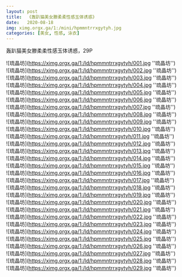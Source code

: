 ```yaml
---
layout: post
title:  《轰趴猫美女滕柔柔性感玉体诱惑》
date:   2020-08-18
img: ximg.orgx.ga/1:/mini/hpmmntrrxgytyh.jpg
categories: [美女, 性感, 泳衣]
---
```


轰趴猫美女滕柔柔性感玉体诱惑，29P

![琉晶坊](https://ximg.orgx.ga/1:/ld/hpmmntrrxgytyh/001.jpg ''琉晶坊'') <br>
![琉晶坊](https://ximg.orgx.ga/1:/ld/hpmmntrrxgytyh/002.jpg ''琉晶坊'') <br>
![琉晶坊](https://ximg.orgx.ga/1:/ld/hpmmntrrxgytyh/003.jpg ''琉晶坊'') <br>
![琉晶坊](https://ximg.orgx.ga/1:/ld/hpmmntrrxgytyh/004.jpg ''琉晶坊'') <br>
![琉晶坊](https://ximg.orgx.ga/1:/ld/hpmmntrrxgytyh/005.jpg ''琉晶坊'') <br>
![琉晶坊](https://ximg.orgx.ga/1:/ld/hpmmntrrxgytyh/006.jpg ''琉晶坊'') <br>
![琉晶坊](https://ximg.orgx.ga/1:/ld/hpmmntrrxgytyh/007.jpg ''琉晶坊'') <br>
![琉晶坊](https://ximg.orgx.ga/1:/ld/hpmmntrrxgytyh/008.jpg ''琉晶坊'') <br>
![琉晶坊](https://ximg.orgx.ga/1:/ld/hpmmntrrxgytyh/009.jpg ''琉晶坊'') <br>
![琉晶坊](https://ximg.orgx.ga/1:/ld/hpmmntrrxgytyh/010.jpg ''琉晶坊'') <br>
![琉晶坊](https://ximg.orgx.ga/1:/ld/hpmmntrrxgytyh/011.jpg ''琉晶坊'') <br>
![琉晶坊](https://ximg.orgx.ga/1:/ld/hpmmntrrxgytyh/012.jpg ''琉晶坊'') <br>
![琉晶坊](https://ximg.orgx.ga/1:/ld/hpmmntrrxgytyh/013.jpg ''琉晶坊'') <br>
![琉晶坊](https://ximg.orgx.ga/1:/ld/hpmmntrrxgytyh/014.jpg ''琉晶坊'') <br>
![琉晶坊](https://ximg.orgx.ga/1:/ld/hpmmntrrxgytyh/015.jpg ''琉晶坊'') <br>
![琉晶坊](https://ximg.orgx.ga/1:/ld/hpmmntrrxgytyh/016.jpg ''琉晶坊'') <br>
![琉晶坊](https://ximg.orgx.ga/1:/ld/hpmmntrrxgytyh/017.jpg ''琉晶坊'') <br>
![琉晶坊](https://ximg.orgx.ga/1:/ld/hpmmntrrxgytyh/018.jpg ''琉晶坊'') <br>
![琉晶坊](https://ximg.orgx.ga/1:/ld/hpmmntrrxgytyh/019.jpg ''琉晶坊'') <br>
![琉晶坊](https://ximg.orgx.ga/1:/ld/hpmmntrrxgytyh/020.jpg ''琉晶坊'') <br>
![琉晶坊](https://ximg.orgx.ga/1:/ld/hpmmntrrxgytyh/021.jpg ''琉晶坊'') <br>
![琉晶坊](https://ximg.orgx.ga/1:/ld/hpmmntrrxgytyh/022.jpg ''琉晶坊'') <br>
![琉晶坊](https://ximg.orgx.ga/1:/ld/hpmmntrrxgytyh/023.jpg ''琉晶坊'') <br>
![琉晶坊](https://ximg.orgx.ga/1:/ld/hpmmntrrxgytyh/024.jpg ''琉晶坊'') <br>
![琉晶坊](https://ximg.orgx.ga/1:/ld/hpmmntrrxgytyh/025.jpg ''琉晶坊'') <br>
![琉晶坊](https://ximg.orgx.ga/1:/ld/hpmmntrrxgytyh/026.jpg ''琉晶坊'') <br>
![琉晶坊](https://ximg.orgx.ga/1:/ld/hpmmntrrxgytyh/027.jpg ''琉晶坊'') <br>
![琉晶坊](https://ximg.orgx.ga/1:/ld/hpmmntrrxgytyh/028.jpg ''琉晶坊'') <br>
![琉晶坊](https://ximg.orgx.ga/1:/ld/hpmmntrrxgytyh/029.jpg ''琉晶坊'') <br>
